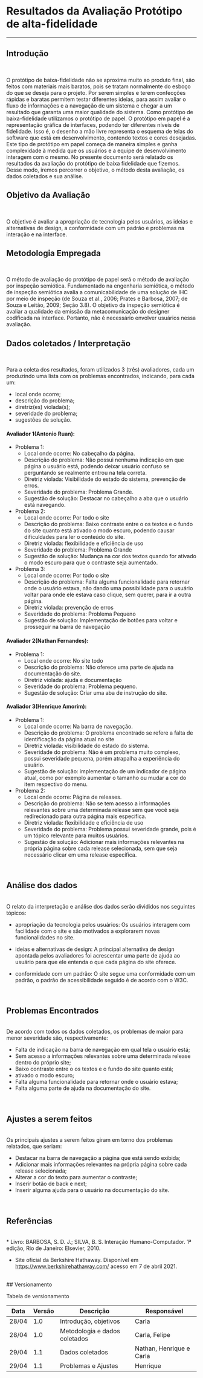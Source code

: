 # Resultados da Avaliação Protótipo de alta-fidelidade

-------------------------------------------------
## Introdução
<br>

O protótipo de baixa-fidelidade não se aproxima muito ao produto final, são feitos com materiais mais baratos, pois se tratam normalmente do esboço do que se deseja para o projeto. Por serem simples e terem confecções rápidas e baratas permitem testar diferentes ideias, para assim avaliar o fluxo de informações e a navegação de um sistema e chegar a um resultado que garanta uma maior qualidade do sistema.
Como protótipo de baixa-fidelidade utilizamos o protótipo de papel. O protótipo em papel é a representação gráfica de interfaces, podendo ter diferentes níveis de fidelidade. Isso é, o desenho a mão livre representa o esquema de telas do software que está em desenvolvimento, contendo textos e cores desejadas. Este tipo de protótipo em papel começa de maneira simples e ganha complexidade à medida que os usuários e a equipe de desenvolvimento interagem com o mesmo. 
No presente documento será relatado os resultados da avaliação do protótipo de baixa fidelidade que fizemos. Desse modo, iremos percorrer o objetivo, o método desta avaliação, os dados coletados e sua análise.


## Objetivo da Avaliação
<br>

O objetivo é avaliar a apropriação de tecnologia pelos usuários, as ideias e alternativas de design, a conformidade com um padrão e problemas na interação e na interface.

## Metodologia Empregada
<br>

O método de avaliação do protótipo de papel será o método de avaliação por inspeção semiótica.
Fundamentado na engenharia semiótica, o método de inspeção semiótica avalia a comunicabilidade de uma solução de IHC por meio de inspeção (de Souza et al., 2006; Prates e Barbosa, 2007; de Souza e Leitão, 2009; Seção 3.8). O objetivo da inspeção semiótica é avaliar a qualidade da emissão da metacomunicação do designer codificada na interface. Portanto, não é necessário envolver usuários nessa avaliação.


## Dados coletados / Interpretação
<br>

Para a coleta dos resultados, foram utilizados 3 (três) avaliadores, cada um produzindo uma lista com os problemas encontrados, indicando, para cada um:

* local onde ocorre;
* descrição do problema; 
* diretriz(es) violada(s);
* severidade do problema;
* sugestões de solução.

#### Avaliador 1(Antonio Ruan):
* Problema 1:
    * Local onde ocorre: No cabeçalho da página.
    * Descrição do problema: Não possui nenhuma indicação em que página o usuário está, podendo deixar usuário confuso se perguntando se realmente entrou na tela correta.
    * Diretriz violada: Visibilidade do estado do sistema, prevenção de erros.
    * Severidade do problema: Problema Grande.
    * Sugestão de solução: Destacar no cabeçalho a aba que o usuário está navegando.
* Problema 2:
    * Local onde ocorre: Por todo o site
    * Descrição do problema: Baixo contraste entre o os textos e o fundo do site quanto está ativado o modo escuro, podendo causar dificuldades para ler o conteúdo do site.
    * Diretriz violada: flexibilidade e eficiência de uso
    * Severidade do problema: Problema Grande
    * Sugestão de solução: Mudança na cor dos textos quando for ativado o modo escuro para que o contraste seja aumentado.
* Problema 3:
    * Local onde ocorre: Por todo o site
    * Descrição do problema: Falta alguma funcionalidade para retornar onde o usuário estava, não dando uma possibilidade para o usuário voltar para onde ele estava caso clique, sem querer, para ir a outra página.
    * Diretriz violada: prevenção de erros
    * Severidade do problema: Problema Pequeno
    * Sugestão de solução: Implementação de botões para voltar e prosseguir na barra de navegação


#### Avaliador 2(Nathan Fernandes):
* Problema 1:
    * Local onde ocorre: No site todo
    * Descrição do problema: Não oferece uma parte de ajuda na documentação do site.
    * Diretriz violada: ajuda e documentação
    * Severidade do problema: Problema pequeno.
    * Sugestão de solução: Criar uma aba de instrução do site.

#### Avaliador 3(Henrique Amorim):
* Problema 1:
    * Local onde ocorre: Na barra de navegação.
    * Descrição do problema: O problema encontrado se refere a falta de identificação da página atual no site
    * Diretriz violada: visibilidade do estado do sistema.
    * Severidade do problema: Não é um problema muito complexo, possui severidade pequena, porém atrapalha a experiência do usuário.
    * Sugestão de solução:  implementação de um indicador de página atual, como por exemplo aumentar o tamanho ou mudar a cor do item respectivo do menu.
* Problema 2:
    * Local onde ocorre: Página de releases.
    * Descrição do problema: Não se tem acesso a informações relevantes sobre uma determinada release sem que você seja redirecionado para outra página mais específica.
    * Diretriz violada: flexibilidade e eficiência de uso
    * Severidade do problema: Problema possui severidade grande, pois é um tópico relevante para muitos usuários.
    * Sugestão de solução: Adicionar mais informações relevantes na própria página sobre cada release selecionada, sem que seja necessário clicar em uma release específica.

<br>

## Análise dos dados
<br>
O relato da interpretação e análise dos dados serão divididos nos seguintes tópicos:

* apropriação da tecnologia pelos usuários:
Os usuários interagem com facilidade com o site e são motivados a explorarem novas funcionalidades no site.
    
* ideias e alternativas de design:
A principal alternativa de design apontada pelos avaliadores foi acrescentar uma parte de ajuda ao usuário para que ele entenda o que cada página do site oferece.

* conformidade  com um padrão:
O site segue uma conformidade com um padrão, o padrão de acessibilidade seguido é de acordo com o W3C.

<br>

## Problemas Encontrados

<br>
De acordo com todos os dados coletados, os problemas de maior para menor severidade são, respectivamente:

* Falta de indicação na barra de navegação em qual tela o usuário está;
* Sem acesso a informações relevantes sobre uma determinada release dentro do próprio site;
* Baixo contraste entre o os textos e o fundo do site quanto está;
* ativado o modo escuro;
* Falta alguma funcionalidade para retornar onde o usuário estava;
* Falta alguma parte de ajuda na documentação do site.
<br>

## Ajustes a serem feitos

<br>
Os principais ajustes a serem feitos giram em torno dos problemas relatados, que seriam:

* Destacar na barra de navegação a página que está sendo exibida;
* Adicionar mais informações  relevantes na própria página sobre cada release selecionada;
* Alterar a cor do texto para aumentar o contraste;
* Inserir botão de back e next;
* Inserir alguma ajuda para o usuário na documentação do site.
<br>

## Referências
<br>
* Livro: BARBOSA, S. D. J.; SILVA, B. S. Interação Humano-Computador. 1ª edição, Rio de Janeiro: Elsevier, 2010.

* Site oficial da Berkshire Hathaway. Disponível em <https://www.berkshirehathaway.com/> acesso em 7 de abril 2021.
<br>
## Versionamento

Tabela de versionamento

Data     |Versão              | Descrição                             | Responsável
-------- |          --------  |              -------------            | --------
28/04    |        1.0         | Introdução, objetivos                 | Carla
28/04    |        1.0         | Metodologia e dados coletados         | Carla, Felipe
29/04    |        1.1         | Dados coletados                       | Nathan, Henrique e Carla
29/04    |        1.1         | Problemas e Ajustes                   | Henrique

